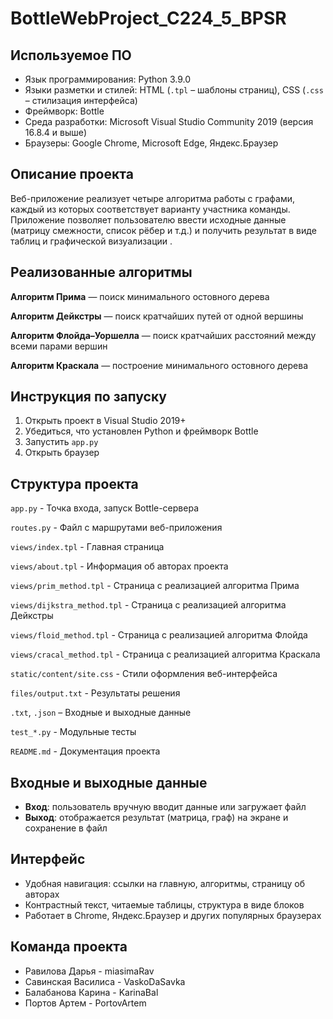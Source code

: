 # BottleWebProject_C224_5_BPSR
## Используемое ПО
- Язык программирования: Python 3.9.0
- Языки разметки и стилей: HTML (`.tpl` – шаблоны страниц), CSS (`.css` – стилизация интерфейса)
- Фреймворк: Bottle
- Среда разработки: Microsoft Visual Studio Community 2019 (версия 16.8.4 и выше)
- Браузеры: Google Chrome, Microsoft Edge, Яндекс.Браузер

## Описание проекта
Веб-приложение реализует четыре алгоритма работы с графами, каждый из которых соответствует варианту участника команды. Приложение позволяет пользователю ввести исходные данные (матрицу смежности, список рёбер и т.д.) и получить результат в виде таблиц и графической визуализации .

## Реализованные алгоритмы

**Алгоритм Прима** — поиск минимального остовного дерева 

**Алгоритм Дейкстры** — поиск кратчайших путей от одной вершины 

**Алгоритм Флойда–Уоршелла** — поиск кратчайших расстояний между всеми парами вершин 

**Алгоритм Краскала** — построение минимального остовного дерева 


## Инструкция по запуску
1. Открыть проект в Visual Studio 2019+
2. Убедиться, что установлен Python и фреймворк Bottle
3. Запустить `app.py`
4. Открыть браузер

## Структура проекта
`app.py` - Точка входа, запуск Bottle-сервера

`routes.py` - Файл с маршрутами веб-приложения

`views/index.tpl` - Главная страница

`views/about.tpl` - Информация об авторах проекта

`views/prim_method.tpl` - Страница с реализацией алгоритма Прима

`views/dijkstra_method.tpl` - Страница с реализацией алгоритма Дейкстры

`views/floid_method.tpl` - Страница с реализацией алгоритма Флойда

`views/cracal_method.tpl` - Страница с реализацией алгоритма Краскала

`static/content/site.css` - Стили оформления веб-интерфейса

`files/output.txt` - Результаты решения

`.txt`, `.json` – Входные и выходные данные

`test_*.py` - Модульные тесты

`README.md` - Документация проекта

## Входные и выходные данные
- **Вход**: пользователь вручную вводит данные или загружает файл
- **Выход**: отображается результат (матрица, граф) на экране и сохранение в файл

## Интерфейс
- Удобная навигация: ссылки на главную, алгоритмы, страницу об авторах
- Контрастный текст, читаемые таблицы, структура в виде блоков
- Работает в Chrome, Яндекс.Браузер и других популярных браузерах

## Команда проекта

- Равилова Дарья - miasimaRav
- Савинская Василиса - VaskoDaSavka
- Балабанова Карина - KarinaBal
- Портов Артем - PortovArtem
